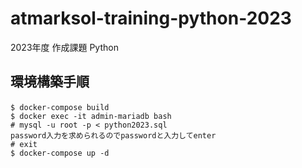 # atmarksol-training-python-2023
2023年度 作成課題 Python

## 環境構築手順  
```
$ docker-compose build　　
$ docker exec -it admin-mariadb bash
# mysql -u root -p < python2023.sql
password入力を求められるのでpasswordと入力してenter
# exit  
$ docker-compose up -d
```
